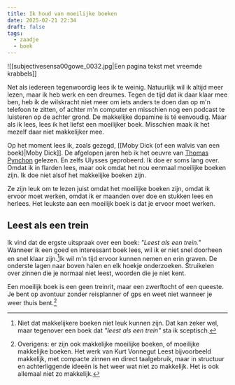 ```yaml
---
title: Ik houd van moeilijke boeken
date: 2025-02-21 22:34
draft: false
tags:
  - zaadje
  - boek
---
```

![[subjectivesensa00gowe_0032.jpg|Een pagina tekst met vreemde krabbels]]

Net als iedereen tegenwoordig lees ik te weinig. Natuurlijk wil ik altijd meer lezen, maar ik heb werk en een dreumes. Tegen de tijd dat ik daar klaar mee ben, heb ik de wilskracht niet meer om iets anders te doen dan op m'n telefoon te zitten, of achter m'n computer en misschien nog een podcast te luisteren op de achter grond. De makkelijke dopamine is té eenvoudig. Maar als ik lees, lees ik het liefst een moeilijker boek. Misschien maak ik het mezelf daar niet makkelijker mee. 

Op het moment lees ik, zoals gezegd, [[Moby Dick (of een walvis van een boek)|Moby Dick]]. De afgelopen jaren heb ik het oeuvre van [Thomas Pynchon](https://en.m.wikipedia.org/wiki/Thomas_Pynchon) gelezen. En zelfs Ulysses geprobeerd. Ik doe er soms lang over. Omdat ik in flarden lees, maar ook omdat het nou eenmaal moeilijke boeken zijn. Ik doe niet alsof het makkelijke boeken zijn. 

Ze zijn leuk om te lezen juist omdat het moeilijke boeken zijn, omdat ik ervoor moet werken, omdat ik er maanden over doe en stukken lees en herlees. Het leukste aan een moeilijk boek is dat je ervoor moet werken. 
## Leest als een trein
Ik vind dat de ergste uitspraak over een boek: *"Leest als een trein."* Wanneer ik een goed en interessant boek lees, wil ik er niet snel doorheen en snel klaar zijn.[^1]Ik wil m'n tijd ervoor kunnen nemen en erin graven. De onderste lagen naar boven halen en elk hoekje onderzoeken. Struikelen over zinnen die je normaal niet leest, woorden die je niet kent.

Een moeilijk boek is een geen treinrit, maar een zwerftocht of een queeste. Je bent op avontuur zonder reisplanner of gps en weet niet wanneer je weer thuis bent.[^2]

[^1]: Niet dat makkelijkere boeken niet leuk kunnen zijn. Dat kan zeker wel, maar tegenover een boek dat *"leest als een trein"* sta ik sceptisch. 

[^2]: Overigens: er zijn ook makkelijke moeilijke boeken, of moeilijke makkelijke boeken. Het werk van Kurt Vonnegut Leest bijvoorbeeld makkelijk, met compacte zinnen en direct taalgebruik, maar in structuur en achterliggende ideeën is het weer wat niet zo makkelijk. Het is ook allemaal niet zo makkelijk. 


